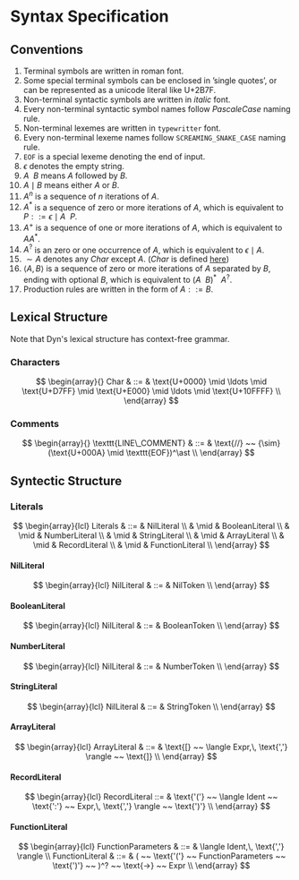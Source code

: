 # Syntax Specification

## Conventions

1. Terminal symbols are written in $\text{roman}$ font.
2. Some special terminal symbols can be enclosed in $\text{'single quotes'}$, or can be represented as a unicode literal like $\text{U+2B7F}$.
3. Non-terminal syntactic symbols are written in $italic$ font.
4. Every non-terminal syntactic symbol names follow $PascaleCase$ naming rule.
5. Non-terminal lexemes are written in $\texttt{typewritter}$ font.
6. Every non-terminal lexeme names follow $\texttt{SCREAMING\_SNAKE\_CASE}$ naming rule.
7. $\texttt{EOF}$ is a special lexeme denoting the end of input.
8. $\epsilon$ denotes the empty string.
9. $A ~~ B$ means $A$ followed by $B$.
10. $A \mid B$ means either $A$ or $B$.
11. $A^n$ is a sequence of $n$ iterations of $A$.
12. $A^\ast$ is a sequence of zero or more iterations of $A$, which is equivalent to $P ::= \epsilon \mid A ~~ P$.
13. $A^+$ is a sequence of one or more iterations of $A$, which is equivalent to $AA^\ast$.
14. $A^?$ is an zero or one occurrence of $A$, which is equivalent to $\epsilon \mid A$.
15. ${\sim}A$ denotes any $Char$ except $A$. ($Char$ is defined [here](#characters))
16. $\langle A,\, B \rangle$ is a sequence of zero or more iterations of $A$ separated by $B$, ending with optional $B$, which is equivalent to $(A ~~ B)^\ast ~~ A^?$.
17. Production rules are written in the form of $A ::= B$.

## Lexical Structure

Note that Dyn's lexical structure has context-free grammar.

### Characters

$$
\begin{array}{}
Char & ::= & \text{U+0000} \mid \ldots \mid \text{U+D7FF} \mid \text{U+E000} \mid \ldots \mid \text{U+10FFFF} \\
\end{array}
$$

### Comments

$$
\begin{array}{}
\texttt{LINE\_COMMENT} & ::= & \text{//} ~~ {\sim}(\text{U+000A} \mid \texttt{EOF})^\ast \\
\end{array}
$$

## Syntectic Structure

### Literals

$$
\begin{array}{lcl}
Literals & ::= & NilLiteral \\
& \mid & BooleanLiteral \\
& \mid & NumberLiteral \\
& \mid & StringLiteral \\
& \mid & ArrayLiteral \\
& \mid & RecordLiteral \\
& \mid & FunctionLiteral \\
\end{array}
$$

#### NilLiteral

$$
\begin{array}{lcl}
NilLiteral & ::= & NilToken \\
\end{array}
$$

#### BooleanLiteral

$$
\begin{array}{lcl}
NilLiteral & ::= & BooleanToken \\
\end{array}
$$

#### NumberLiteral

$$
\begin{array}{lcl}
NilLiteral & ::= & NumberToken \\
\end{array}
$$

#### StringLiteral

$$
\begin{array}{lcl}
NilLiteral & ::= & StringToken \\
\end{array}
$$

#### ArrayLiteral

$$
\begin{array}{lcl}
ArrayLiteral & ::= & \text{[} ~~ \langle Expr,\, \text{','} \rangle ~~ \text{]} \\
\end{array}
$$

#### RecordLiteral

$$
\begin{array}{lcl}
RecordLiteral ::= & \text{'('} ~~ \langle Ident ~~ \text{':'} ~~ Expr,\, \text{','} \rangle ~~ \text{')'} \\
\end{array}
$$

#### FunctionLiteral

$$
\begin{array}{lcl}
FunctionParameters & ::= & \langle Ident,\, \text{','} \rangle \\
FunctionLiteral & ::= & ( ~~ \text{'('} ~~ FunctionParameters ~~ \text{')'} ~~ )^? ~~ \text{->} ~~ Expr \\
\end{array}
$$
